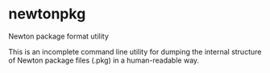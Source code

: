 # newtonpkg
Newton package format utility

This is an incomplete command line utility for dumping the internal structure
of Newton package files (.pkg) in a human-readable way.

